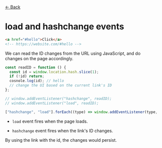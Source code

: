 [&larr; Back](./README.md)

# load and hashchange events

```html
<a href="#hello">Click</a>
<!-- https://website.com/#hello -->
```

We can read the ID changes from the URL using JavaScript, and do changes on the page accordingly.

```js
const readID = function () {
  const id = window.location.hash.slice(1);
  if (!id) return;
  cosnole.log(id); // hello
  // change the UI based on the current link's ID
};

// window.addEventListener("hashchange", readID);
// window.addEventListener("load", readID);

["hashchange", "load"].forEach((type) => window.addEventListener(type, readID));
```

- `load` event fires when the page loads.

- `hashchange` event fires when the link's ID changes.

By using the link with the id, the changes would persist.

<br>
